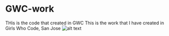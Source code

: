 # GWC-work
THis is the code that created in GWC 
This is the work that I have created in Girls Who Code, San Jose
![alt text](https://girlswhocode.com/2014report/img/logo.png "Girls Who Code logo")


